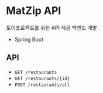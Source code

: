 # MatZip API

토이프로젝트를 위한 API 제공 백엔드 개발  

- Spring Boot

## API

- `GET /restaurants`
- `GET /restaurants/{id}`
- `POST /restaurants/all`